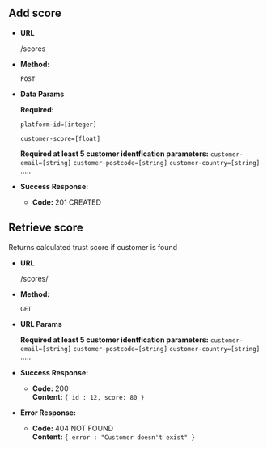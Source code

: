 **Add score**
----
* **URL**

  /scores

* **Method:**

  `POST`
  
* **Data Params**

   **Required:**
 
   `platform-id=[integer]`

   `customer-score=[float]`

   **Required at least 5 customer identfication parameters:**
   `customer-email=[string]`
   `customer-postcode=[string]`
   `customer-country=[string]`
    .....

* **Success Response:**

  * **Code:** 201 CREATED

**Retrieve score**
----
  Returns calculated trust score if customer is found

* **URL**

  /scores/

* **Method:**

  `GET`
  
*  **URL Params**

   **Required at least 5 customer identfication parameters:**
   `customer-email=[string]`
   `customer-postcode=[string]`
   `customer-country=[string]`
    .....

* **Success Response:**

  * **Code:** 200 <br />
    **Content:** `{ id : 12, score: 80 }`
 
* **Error Response:**

  * **Code:** 404 NOT FOUND <br />
    **Content:** `{ error : "Customer doesn't exist" }`
